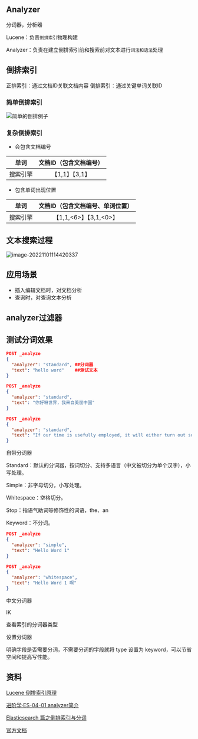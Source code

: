## Analyzer

分词器，分析器

Lucene：负责`倒排索引`物理构建

Analyzer：负责在建立倒排索引前和搜索前对文本进行`词法和语法`处理



## 倒排索引

正排索引：通过文档ID关联文档内容
倒排索引：通过关键单词关联ID



### 简单倒排索引

![简单的倒排例子](G:\data\LNMRP\$Image\ElasticSearch\es_invert_index.png)



### 复杂倒排索引

- 会包含文档编号

|   单词   | 文档ID（包含文档编号） |
| :------: | :--------------------: |
| 搜索引擎 |     【1,1】【3,1】     |



- 包含单词出现位置

|   单词   | 文档ID（包含文档编号、单词位置） |
| :------: | :------------------------------: |
| 搜索引擎 |      【1,1,<6>】【3,1,<0>】      |



## 文本搜索过程

![image-20221101114420337](G:\data\LNMRP\$Image\ElasticSearch\es_lucene_match.png)



## 应用场景

- 插入编辑文档时，对文档分析
- 查询时，对查询文本分析



## analyzer过滤器



## 测试分词效果

```json
POST _analyze
{
  "analyzer": "standard", ##分词器
  "text": "hello word"    ##测试文本
}

POST _analyze
{
  "analyzer": "standard",
  "text": "你好呀世界，我来自美丽中国"
}

POST _analyze
{
  "analyzer": "standard",
  "text": "If our time is usefully employed, it will either turn out some useful and important piece of work which will fetch its price in the market, or it will add to our experience and increase our capacities so as to enable us to earn money when the proper opportunity comes. Let those, who think nothing of wasting time, remember this."
}
```



自带分词器

Standard：默认的分词器，按词切分、支持多语言（中文被切分为单个汉字），小写处理。

Simple：非字母切分，小写处理。

Whitespace：空格切分。

Stop：指语气助词等修饰性的词语，the、an

Keyword：不分词。



```json
POST _analyze
{
  "analyzer": "simple",
  "text": "Hello Word 1"
}

POST _analyze
{
  "analyzer": "whitespace",
  "text": "Hello Word 1 啊"
}
```



中文分词器

IK



查看索引的分词器类型



设置分词器



明确字段是否需要分词，不需要分词的字段就将 type 设置为 keyword，可以节省空间和提高写性能。





## 资料

[Lucene 倒排索引原理](https://zhuanlan.zhihu.com/p/395787179)

[进阶学·ES-04-01 analyzer简介](https://www.bilibili.com/video/BV1SV4y1L77u/?spm_id_from=333.999.0.0&vd_source=52fc18888d1edf4ef2b4a3b4f27e09d6)

[Elasticsearch 篇之倒排索引与分词](https://blog.csdn.net/qq_39337886/article/details/103857934)

[官方文档](https://www.elastic.co/guide/en/elasticsearch/reference/current/analysis-analyzers.html)